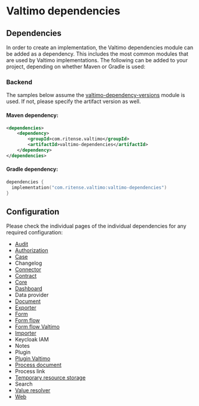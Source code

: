 # Valtimo dependencies

## Dependencies

In order to create an implementation, the Valtimo dependencies module can be added as a dependency. This includes the most common modules that are used by Valtimo implementations. The following can be added to your project, depending on whether Maven or Gradle is used:

### Backend

The samples below assume the [valtimo-dependency-versions](valtimo-dependency-versions.md) module is used. If not, please specify the artifact version as well.

#### Maven dependency:

```xml
<dependencies>
    <dependency>
        <groupId>com.ritense.valtimo</groupId>
        <artifactId>valtimo-dependencies</artifactId>
    </dependency>
</dependencies>

```

#### Gradle dependency:

```kotlin
dependencies {
  implementation("com.ritense.valtimo:valtimo-dependencies")
}
```

## Configuration

Please check the individual pages of the individual dependencies for any required configuration:

* [Audit](audit.md)
* [Authorization](authorization.md)
* [Case](case.md)
* Changelog
* [Connector](broken-reference)
* [Contract](contract.md)
* [Core](core.md)
* [Dashboard](dashboard.md)
* Data provider
* [Document](broken-reference)
* [Exporter](exporter.md)
* [Form](form.md)
* [Form flow](form-flow.md)
* [Form flow Valtimo](form-flow-valtimo.md)
* [Importer](importer.md)
* Keycloak IAM
* Notes
* Plugin
* [Plugin Valtimo](plugin.md)
* [Process document](process-document.md)
* Process link
* [Temporary resource storage](temporary-resource-storage.md)
* Search
* [Value resolver](value-resolver.md)
* [Web](web/)

